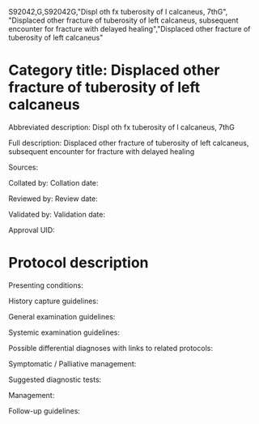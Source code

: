 S92042,G,S92042G,"Displ oth fx tuberosity of l calcaneus, 7thG", "Displaced other fracture of tuberosity of left calcaneus, subsequent encounter for fracture with delayed healing","Displaced other fracture of tuberosity of left calcaneus"
# Category title: Displaced other fracture of tuberosity of left calcaneus

Abbreviated description: Displ oth fx tuberosity of l calcaneus, 7thG

Full description: Displaced other fracture of tuberosity of left calcaneus, subsequent encounter for fracture with delayed healing

Sources:

Collated by:
Collation date:

Reviewed by:
Review date:

Validated by:
Validation date:

Approval UID:

# Protocol description

Presenting conditions:

History capture guidelines:

General examination guidelines:

Systemic examination guidelines:

Possible differential diagnoses with links to related protocols:

Symptomatic / Palliative management:

Suggested diagnostic tests:

Management:

Follow-up guidelines:
